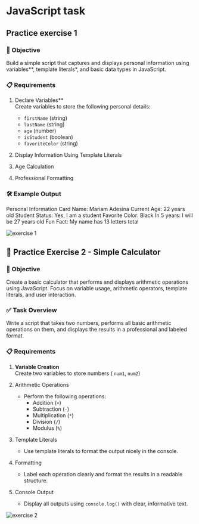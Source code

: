 # JavaScript task 

##  Practice exercise 1
### 📌 Objective

Build a simple script that captures and displays personal information using variables**, template literals*, and basic data types in JavaScript.

### 📋 Requirements

1. Declare Variables**  
   Create variables to store the following personal details:
   - `firstName` (string)
   - `lastName` (string)
   - `age` (number)
   - `isStudent` (boolean)
   - `favoriteColor` (string)

2. Display Information Using Template Literals  
3. Age Calculation  
4. Professional Formatting 
   

### 🛠️ Example Output
Personal Information Card
Name: Mariam Adesina
Current Age: 22 years old
Student Status: Yes, I am a student
Favorite Color: Black
In 5 years: I will be 27 years old
Fun Fact: My name has 13 letters total

![exercise 1](https://github.com/user-attachments/assets/aa3bb3cf-4620-4366-88a8-cbd02fdabcd5")




## 🎯 Practice Exercise 2 - Simple Calculator

### 📌 Objective
Create a basic calculator that performs and displays arithmetic operations using JavaScript. Focus on variable usage, arithmetic operators, template literals, and user interaction.

### ✅ Task Overview
Write a script that takes two numbers, performs all basic arithmetic operations on them, and displays the results in a professional and labeled format.


### 📋 Requirements
1. **Variable Creation**  
 Create two variables to store numbers ( `num1`, `num2`)

2. Arithmetic Operations 
   - Perform the following operations:
     - Addition (`+`)
     - Subtraction (`-`)
     - Multiplication (`*`)
     - Division (`/`)
     - Modulus (`%`)

3. Template Literals  
   - Use template literals to format the output nicely in the console.

4. Formatting  
   - Label each operation clearly and format the results in a readable structure.

5. Console Output 
   - Display all outputs using `console.log()` with clear, informative text.

![exercise 2]("https://github.com/user-attachments/assets/90331a16-5607-4c77-8c2a-051b73483259")



